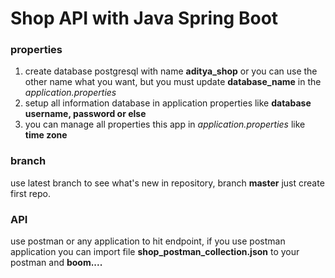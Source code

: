 

# Shop API with Java Spring Boot


### properties
1. create database postgresql with name __aditya_shop__ or you can use the other name what you want,
but you must update **database_name** in the _application.properties_
2. setup all information database in application properties like **database username, password or else**
3. you can manage all properties this app in _application.properties_ like __time zone__


### branch 
use latest branch to see what's new in repository, branch **master** just create first repo.


### API
use postman or any application to hit endpoint, if you use postman application
you can import file __shop_postman_collection.json__ to your postman and **boom....**

